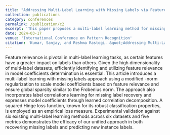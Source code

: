 ```yaml
---
title: "Addressing Multi-Label Learning with Missing Labels via Feature Relevance guided Scaled Model Coefficients"
collection: publications
category: conferences
permalink: /publication/c2
excerpt: 'This paper proposes a multi-label learning method for missing labels that employs modified ℓ₂-norm regularization to encode feature relevance with global sparsity, incorporates label correlation learning, and uses squared hinge loss for robust classification.'
date: 2024-03-17
venue: 'International Conference on Pattern Recognition'
citation: 'Kumar, Sanjay, and Reshma Rastogi. &quot;Addressing Multi-Label Learning with Missing Labels via Feature Relevance guided Scaled Model Coefficients.&quot; <i>In International Conference on Pattern Recognition, Springer Nature Switzerlan, 2024</i>'
---
```


Feature relevance is pivotal in multi-label learning tasks, as certain features have a greater impact on labels than others. Given the high dimensionality of multi-label datasets, efficiently identifying and utilizing feature relevance in model coefficients determination is essential. This article introduces a multi-label learning with missing labels approach using a modified -norm regularization to scale model coefficients based on feature relevance and ensure global sparsity similar to the Frobenius norm. The approach also incorporates label correlations learning for missing label recovery and expresses model coefficients through learned correlation decomposition. A squared Hinge loss function, known for its robust classification properties, is employed as an empirical loss measure. Experimental validation against six existing multi-label learning methods across six datasets and five metrics demonstrates the efficacy of our unified approach in both recovering missing labels and predicting new instance labels.
